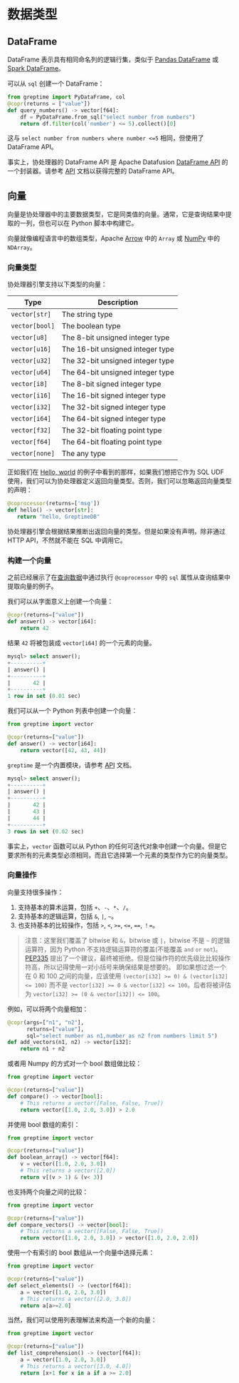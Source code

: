 # 数据类型

## DataFrame

DataFrame 表示具有相同命名列的逻辑行集，类似于 [Pandas DataFrame](https://pandas.pydata.org/pandas-docs/stable/reference/api/pandas.DataFrame.html) 或 [Spark DataFrame](https://spark.apache.org/docs/latest/sql-programming-guide.html)。

可以从 `sql` 创建一个 DataFrame：

```python
from greptime import PyDataFrame, col
@copr(returns = ["value"])
def query_numbers() -> vector[f64]:
    df = PyDataFrame.from_sql("select number from numbers")
    return df.filter(col('number') <= 5).collect()[0]
```

这与 `select number from numbers where number <=5` 相同，但使用了 DataFrame API。

事实上，协处理器的 DataFrame API 是 Apache Datafusion [DataFrame API](https://arrow.apache.org/datafusion/user-guide/dataframe.html) 的一个封装器。请参考 [API](api.md) 文档以获得完整的 DataFrame API。

## 向量

向量是协处理器中的主要数据类型，它是同类值的向量。通常，它是查询结果中提取的一列，但也可以在 Python 脚本中构建它。

向量就像编程语言中的数组类型，Apache [Arrow](https://arrow.apache.org/) 中的 `Array` 或 [NumPy](https://numpy.org/doc/stable/reference/arrays.html) 中的 `NDArray`。

### 向量类型

协处理器引擎支持以下类型的向量：

| Type           | Description                      |
| -------------- | -------------------------------- |
| `vector[str]`  | The string type                  |
| `vector[bool]` | The boolean type                 |
| `vector[u8]`   | The 8-bit unsigned integer type  |
| `vector[u16]`  | The 16-bit unsigned integer type |
| `vector[u32]`  | The 32-bit unsigned integer type |
| `vector[u64]`  | The 64-bit unsigned integer type |
| `vector[i8]`   | The 8-bit signed integer type    |
| `vector[i16]`  | The 16-bit signed integer type   |
| `vector[i32]`  | The 32-bit signed integer type   |
| `vector[i64]`  | The 64-bit signed integer type   |
| `vector[f32]`  | The 32-bit floating point type   |
| `vector[f64]`  | The 64-bit floating point type   |
| `vector[none]` | The any type                     |

正如我们在 [Hello, world](./getting-started.md#hello-world-example) 的例子中看到的那样，如果我们想把它作为 SQL UDF 使用，我们可以为协处理器定义返回向量类型。否则，我们可以忽略返回向量类型的声明：

```python
@coprocessor(returns=['msg'])
def hello() -> vector[str]:
   return "hello, GreptimeDB"
```

协处理器引擎会根据结果推断出返回向量的类型。但是如果没有声明，除非通过 HTTP API，不然就不能在 SQL 中调用它。

### 构建一个向量

之前已经展示了在[查询数据](./query-data.md)中通过执行 `@coprocessor` 中的 `sql` 属性从查询结果中提取向量的例子。

我们可以从字面意义上创建一个向量：

```python
@copr(returns=["value"])
def answer() -> vector[i64]:
    return 42
```

结果 `42` 将被包装成 `vector[i64]` 的一个元素的向量。

```sql
mysql> select answer();
+----------+
| answer() |
+----------+
|       42 |
+----------+
1 row in set (0.01 sec)
```

我们可以从一个 Python 列表中创建一个向量：

```python
from greptime import vector

@copr(returns=["value"])
def answer() -> vector[i64]:
    return vector([42, 43, 44])
```

`greptime` 是一个内置模块，请参考 [API](./api.md) 文档。

```sql
mysql> select answer();
+----------+
| answer() |
+----------+
|       42 |
|       43 |
|       44 |
+----------+
3 rows in set (0.02 sec)
```

事实上，`vector` 函数可以从 Python 的任何可迭代对象中创建一个向量。但是它要求所有的元素类型必须相同，而且它选择第一个元素的类型作为它的向量类型。

### 向量操作

向量支持很多操作：

1. 支持基本的算术运算，包括 `+`、`-`、`*`、`/`。
2. 支持基本的逻辑运算，包括 `&`, `|`, `~`。
3. 也支持基本的比较操作，包括 `>`, `<`, `>=`, `<=`, `==`, `！=`。

> 注意：这里我们覆盖了 bitwise 和 `&`，bitwise 或 `|`，bitwise 不是 `~` 的逻辑运算符，因为 Python 不支持逻辑运算符的覆盖(不能覆盖 `and` `or` `not`)。
> [PEP335](https://peps.python.org/pep-0335/) 提出了一个建议，最终被拒绝。但是位操作符的优先级比比较操作符高，所以记得使用一对小括号来确保结果是想要的。
> 即如果想过滤一个在 0 和 100 之间的向量，应该使用 `(vector[i32] >= 0) & (vector[i32] <= 100)` 而不是 `vector[i32] >= 0 & vector[i32] <= 100`。后者将被评估为 `vector[i32] >= (0 & vector[i32]) <= 100`。

例如，可以将两个向量相加：

```python
@copr(args=["n1", "n2"],
      returns=["value"],
      sql="select number as n1,number as n2 from numbers limit 5")
def add_vectors(n1, n2) -> vector[i32]:
    return n1 + n2
```

或者用 Numpy 的方式对一个 bool 数组做比较：

```python
from greptime import vector

@copr(returns=["value"])
def compare() -> vector[bool]:
    # This returns a vector([False, False, True])
    return vector([1.0, 2.0, 3.0]) > 2.0
```

并使用 bool 数组的索引：

```python
from greptime import vector

@copr(returns=["value"])
def boolean_array() -> vector[f64]:
    v = vector([1.0, 2.0, 3.0])
    # This returns a vector([2.0])
    return v[(v > 1) & (v< 3)]
```

也支持两个向量之间的比较：

```python
from greptime import vector

@copr(returns=["value"])
def compare_vectors() -> vector[bool]:
    # This returns a vector([False, False, True])
    return vector([1.0, 2.0, 3.0]) > vector([1.0, 2.0, 2.0])
```

使用一个有索引的 bool 数组从一个向量中选择元素：

```python
from greptime import vector

@copr(returns=["value"])
def select_elements() -> (vector[f64]):
    a = vector([1.0, 2.0, 3.0])
    # This returns a vector([2.0, 3.0])
    return a[a>=2.0]
```

当然，我们可以使用列表理解法来构造一个新的向量：

```python
from greptime import vector

@copr(returns=["value"])
def list_comprehension() -> (vector[f64]):
    a = vector([1.0, 2.0, 3.0])
    # This returns a vector([3.0, 4.0])
    return [x+1 for x in a if a >= 2.0]
```
